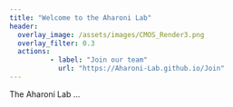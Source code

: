 ```yaml
---
title: "Welcome to the Aharoni Lab" 
header:
  overlay_image: /assets/images/CMOS_Render3.png
  overlay_filter: 0.3
  actions:
          - label: "Join our team"
            url: "https://Aharoni-Lab.github.io/Join"
---
```



The Aharoni Lab ...


